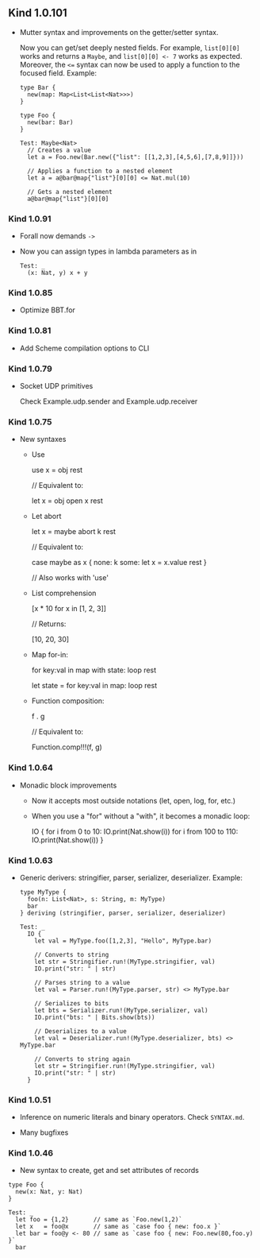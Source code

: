 ## Kind 1.0.101

- Mutter syntax and improvements on the getter/setter syntax.

  Now you can get/set deeply nested fields.  For example, `list[0][0]` works and
  returns a `Maybe`, and `list[0][0] <- 7` works as expected. Moreover, the `<=`
  syntax can now be used to apply a function to the focused field. Example:

  ```
  type Bar {
    new(map: Map<List<List<Nat>>>)
  }

  type Foo {
    new(bar: Bar)
  }

  Test: Maybe<Nat>
    // Creates a value
    let a = Foo.new(Bar.new({"list": [[1,2,3],[4,5,6],[7,8,9]]}))

    // Applies a function to a nested element
    let a = a@bar@map{"list"}[0][0] <= Nat.mul(10)

    // Gets a nested element
    a@bar@map{"list"}[0][0]
  ```

### Kind 1.0.91

- Forall now demands `->`

- Now you can assign types in lambda parameters as in

    ```
    Test: _
      (x: Nat, y) x + y
    ```

### Kind 1.0.85

- Optimize BBT.for

### Kind 1.0.81

- Add Scheme compilation options to CLI

### Kind 1.0.79

- Socket UDP primitives

    Check Example.udp.sender and Example.udp.receiver

### Kind 1.0.75

- New syntaxes
    
    - Use

        use x = obj
        rest

        // Equivalent to:

        let x = obj
        open x
        rest

    - Let abort
        
        let x = maybe abort k
        rest

        // Equivalent to:

        case maybe as x {
          none: k
          some: 
            let x = x.value
            rest
        }

        // Also works with 'use'

    - List comprehension

        [x * 10 for x in [1, 2, 3]]

        // Returns:

        [10, 20, 30]

    - Map for-in:

        for key:val in map with state:
          loop
        rest

        let state = for key:val in map:
          loop
        rest

    - Function composition:

        f . g

        // Equivalent to:

        Function.comp!!!(f, g)

### Kind 1.0.64

- Monadic block improvements

  - Now it accepts most outside notations (let, open, log, for, etc.)

  - When you use a "for" without a "with", it becomes a monadic loop:
    
      IO {
        for i from 0 to 10:
          IO.print(Nat.show(i))
        for i from 100 to 110:
          IO.print(Nat.show(i))
      }
      
### Kind 1.0.63

- Generic derivers: stringifier, parser, serializer, deserializer. Example:

    ```
    type MyType {
      foo(n: List<Nat>, s: String, m: MyType)
      bar
    } deriving (stringifier, parser, serializer, deserializer)

    Test: _
      IO {
        let val = MyType.foo([1,2,3], "Hello", MyType.bar)

        // Converts to string
        let str = Stringifier.run!(MyType.stringifier, val)
        IO.print("str: " | str)

        // Parses string to a value
        let val = Parser.run!(MyType.parser, str) <> MyType.bar

        // Serializes to bits
        let bts = Serializer.run!(MyType.serializer, val)
        IO.print("bts: " | Bits.show(bts))

        // Deserializes to a value
        let val = Deserializer.run!(MyType.deserializer, bts) <> MyType.bar

        // Converts to string again
        let str = Stringifier.run!(MyType.stringifier, val)
        IO.print("str: " | str)
      }
    ```
    
      
### Kind 1.0.51

- Inference on numeric literals and binary operators. Check `SYNTAX.md`.

- Many bugfixes
     
      
### Kind 1.0.46

- New syntax to create, get and set attributes of records

```
type Foo {
  new(x: Nat, y: Nat)
}

Test: _
  let foo = {1,2}       // same as `Foo.new(1,2)`
  let x   = foo@x       // same as `case foo { new: foo.x }`
  let bar = foo@y <- 80 // same as `case foo { new: Foo.new(80,foo.y) }`
  bar
```
